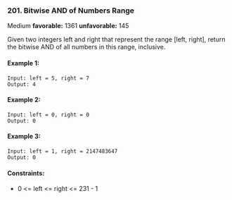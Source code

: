 ### 201. Bitwise AND of Numbers Range
Medium **favorable:** 1361 **unfavorable:** 145

Given two integers left and right that represent the range [left, right], return the bitwise AND of all numbers in this range, inclusive.

#### Example 1:
```
Input: left = 5, right = 7
Output: 4
```

#### Example 2:
```
Input: left = 0, right = 0
Output: 0
```

#### Example 3:
```
Input: left = 1, right = 2147483647
Output: 0
``` 

#### Constraints:
- 0 <= left <= right <= 231 - 1
